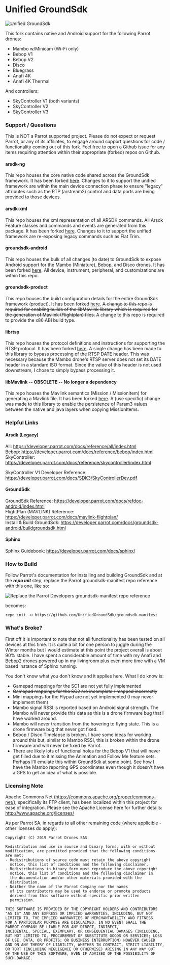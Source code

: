 # Unified GroundSdk

![Unified GroundSdk](https://user-images.githubusercontent.com/1299716/81030758-f2801280-8e57-11ea-989d-07e364ca5d90.png)

This fork contains native and Android support for the following Parrot drones:

* Mambo w/Minicam (Wi-Fi only)
* Bebop V1
* Bebop V2
* Disco
* Bluegrass
* Anafi 4K
* Anafi 4K Thermal

And controllers:

* SkyController V1 (both variants)
* SkyController V2
* SkyController V3

### Support / Questions
This is NOT a Parrot supported project.  Please do not expect or request Parrot, or any of its affiliates, to engage around support questions for code / functionality coming out of this fork.  Feel free to open a Github issue for any items requiring attention within their appropriate (forked) repos on Github.

#### arsdk-ng
This repo houses the core native code shared across the GroundSdk framework.  It has been forked [here](https://github.com/UnifiedGroundSdk/arsdk-ng).  Changes to it to support the unified framework are within the main device connection phase to ensure "legacy" attributes such as the RTP (arstream2) control and data ports are being provided to those devices.

#### arsdk-xml
This repo houses the xml representation of all ARSDK commands.  All Arsdk Feature classes and commands and events are generated from this package.  It has been forked [here](https://github.com/UnifiedGroundSdk/arsdk-xml).  Changes to it to support the unified framework are re-exposing legacy commands such as Flat Trim.

#### groundsdk-android
This repo houses the bulk of all changes (to date) to GroundSdk to expose Android support for the Mambo (Miniature), Bebop, and Disco drones.  It has been forked [here](https://github.com/UnifiedGroundSdk/groundsdk-android).  All device, instrument, peripheral, and customizations are within this repo.

#### groundsdk-product
This repo houses the build configuration details for the entire GroundSdk framework (product).  It has been forked [here](https://github.com/UnifiedGroundSdk/groundsdk-product).  ~~A change to this repo is required for enabling builds of the libMavlink library which is required for the generation of Mavlink (Flightplan) files.~~  A change to this repo is required to provide the x86 ABI build type.

#### librtsp
This repo houses the protocol definitions and instructions for supporting the RTSP protocol.  It has been forked [here](https://github.com/UnifiedGroundSdk/librtsp).  A single change has been made to this library to bypass processing of the RTSP DATE header.   This was necessary because the Mambo drone's RTSP server does not set its DATE header in a standard ISO format.  Since the value of this header is not used downstream, I chose to simply bypass processing it.

#### libMavlink -- OBSOLETE -- No longer a dependency
This repo houses the Mavlink semantics (Mission / MissionItem) for generating a Mavlink file.  It has been forked [here](https://github.com/UnifiedGroundSdk/libMavlink).  A (use specific) change was made to this library to enable the persistence of Param3 values between the native and java layers when copying MissionItems.  

### Helpful Links
#### Arsdk (Legacy) 
All: https://developer.parrot.com/docs/reference/all/index.html <br/>
Bebop: https://developer.parrot.com/docs/reference/bebop/index.html <br/>
SkyController: https://developer.parrot.com/docs/reference/skycontroller/index.html <br/>

SkyController V1 Developer Reference: https://developer.parrot.com/docs/SDK3/SkyControllerDev.pdf <br/>

#### GroundSdk
GroundSdk Reference: https://developer.parrot.com/docs/refdoc-android/index.html <br/>
FlightPlan (MAVLINK) Reference: https://developer.parrot.com/docs/mavlink-flightplan/ <br/>
Install & Build GroundSdk: https://developer.parrot.com/docs/groundsdk-android/buildgroundsdk.html <br/>

#### Sphinx
Sphinx Guidebook:  https://developer.parrot.com/docs/sphinx/ <br/>

### How to Build
Follow Parrot's documentation for installing and building GroundSdk and at the _**repo init**_ step, replace the Parrot groundsdk-manifest repo reference with this one, like so:

![Replace the Parrot Developers groundsdk-manifest repo reference](https://user-images.githubusercontent.com/1299716/72654400-81c2f200-395d-11ea-870d-476d0345fb79.png)

becomes:
```
repo init -u https://github.com/UnifiedGroundSdk/groundsdk-manifest
```

### What's Broke?
First off it is important to note that not all functionality has been tested on all devices at this time.  It is quite a bit for one person to juggle during the Winter months but I would estimate at this point the project overall is about 90% stable.  I have spent a considerable amount of time with my Anafi and Bebop2 drones powered up in my livingroom plus even more time with a VM based instance of Sphinx running.

You don't know what you don't know and it applies here.  What I do know is:

* Gamepad mappings for the SC1 are not yet fully implemented
* ~~Gamepad mappings for the SC2 are incomplete / mapped incorrectly~~
* Mini mappings for the Flypad are not yet implemented (I may never implement them)
* Mambo signal RSSI is reported based on Android signal strength.  The Mambo will never provide this data as this is a drone firmware bug that I have worked around.
* Mambo will never transition from the hovering to flying state.  This is a drone firmware bug that never got fixed.
* Bebop / Disco Timelapse is broken.  I have some ideas for working around this but, similar to Mambo RSSI, this is broken within the drone firmware and will never be fixed by Parrot.
* There are likely lots of functional holes for the Bebop V1 that will never get filled due to it missing the Animation and Follow Me feature sets.  Perhaps I'll emulate this within GroundSdk at some point.  See how I have the Mambo reporting GPS coordinates even though it doesn't have a GPS to get an idea of what is possible.


### Licensing Note
Apache Commons Net (https://commons.apache.org/proper/commons-net/), specifically its FTP client, has been localized within this project for ease of integration.  Please see the Apache License here for further details:  http://www.apache.org/licenses/

As per Parrot SA, in regards to all other remaining code (where applicible - other licenses do apply):

    Copyright (C) 2019 Parrot Drones SAS

    Redistribution and use in source and binary forms, with or without
    modification, are permitted provided that the following conditions
    are met:
    - Redistributions of source code must retain the above copyright
      notice, this list of conditions and the following disclaimer.
    - Redistributions in binary form must reproduce the above copyright
      notice, this list of conditions and the following disclaimer in
      the documentation and/or other materials provided with the
      distribution.
    - Neither the name of the Parrot Company nor the names
      of its contributors may be used to endorse or promote products
      derived from this software without specific prior written
      permission.

    THIS SOFTWARE IS PROVIDED BY THE COPYRIGHT HOLDERS AND CONTRIBUTORS
    "AS IS" AND ANY EXPRESS OR IMPLIED WARRANTIES, INCLUDING, BUT NOT
    LIMITED TO, THE IMPLIED WARRANTIES OF MERCHANTABILITY AND FITNESS
    FOR A PARTICULAR PURPOSE ARE DISCLAIMED. IN NO EVENT SHALL THE
    PARROT COMPANY BE LIABLE FOR ANY DIRECT, INDIRECT,
    INCIDENTAL, SPECIAL, EXEMPLARY, OR CONSEQUENTIAL DAMAGES (INCLUDING,
    BUT NOT LIMITED TO, PROCUREMENT OF SUBSTITUTE GOODS OR SERVICES; LOSS
    OF USE, DATA, OR PROFITS; OR BUSINESS INTERRUPTION) HOWEVER CAUSED
    AND ON ANY THEORY OF LIABILITY, WHETHER IN CONTRACT, STRICT LIABILITY,
    OR TORT (INCLUDING NEGLIGENCE OR OTHERWISE) ARISING IN ANY WAY OUT
    OF THE USE OF THIS SOFTWARE, EVEN IF ADVISED OF THE POSSIBILITY OF
    SUCH DAMAGE.


